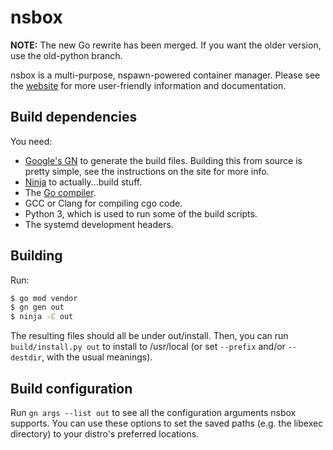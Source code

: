 # nsbox

**NOTE:** The new Go rewrite has been merged. If you want the older version, use the old-python
branch.

nsbox is a multi-purpose, nspawn-powered container manager. Please see the
[website](https://nsbox.dev) for more user-friendly information and documentation.

## Build dependencies

You need:

- [Google's GN](https://gn.googlesource.com/gn) to generate the build files. Building this
  from source is pretty simple, see the instructions on the site for more info.
- [Ninja](https://ninja-build.org/) to actually...build stuff.
- The [Go compiler](http://golang.org).
- GCC or Clang for compiling cgo code.
- Python 3, which is used to run some of the build scripts.
- The systemd development headers.

## Building

Run:

```bash
$ go mod vendor
$ gn gen out
$ ninja -C out
```

The resulting files should all be under out/install. Then, you can run
`build/install.py out` to install to /usr/local (or set `--prefix` and/or `--destdir`, with the
usual meanings).

## Build configuration

Run `gn args --list out` to see all the configuration arguments nsbox supports. You can use
these options to set the saved paths (e.g. the libexec directory) to your distro's preferred
locations.
